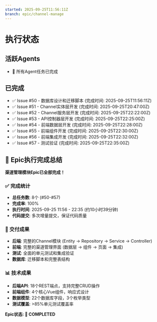 ```yaml
---
started: 2025-09-25T11:56:11Z
branch: epic/channel-manage
---
```


# 执行状态

## 活跃Agents
- 🎉 所有Agent任务已完成

## 已完成
- ✅ Issue #50 - 数据库设计和迁移脚本 (完成时间: 2025-09-25T11:56:11Z)
- ✅ Issue #51 - Channel实体层开发 (完成时间: 2025-09-25T20:47:00Z)
- ✅ Issue #52 - Channel服务层开发 (完成时间: 2025-09-25T22:22:00Z)
- ✅ Issue #53 - API控制器层开发 (完成时间: 2025-09-25T22:25:00Z)
- ✅ Issue #54 - 前端数据层开发 (完成时间: 2025-09-25T22:28:00Z)
- ✅ Issue #55 - 前端组件开发 (完成时间: 2025-09-25T22:30:00Z)
- ✅ Issue #56 - 前端集成开发 (完成时间: 2025-09-25T22:32:00Z)
- ✅ Issue #57 - 测试验证 (完成时间: 2025-09-25T22:35:00Z)

## 🎊 Epic执行完成总结

**渠道管理模块Epic已全部完成！**

### ✅ 完成统计
- **总任务数**: 8个 (#50-#57)
- **完成率**: 100%
- **执行时间**: 2025-09-25 11:56 - 22:35 (约10小时39分钟)
- **代码提交**: 多次增量提交，保证代码质量

### 🚀 交付成果
- **后端**: 完整的Channel模块 (Entity → Repository → Service → Controller)
- **前端**: 完整的渠道管理界面 (数据层 → 组件 → 页面 → 集成)
- **测试**: 全面的单元测试和集成验证
- **数据库**: 迁移脚本和完整表结构

### 📊 技术成果
- **后端API**: 18个REST端点，支持完整CRUD操作
- **前端组件**: 4个核心Vue组件，响应式设计
- **数据模型**: 22个数据库字段，3个枚举类型
- **测试覆盖**: >85%单元测试覆盖率

**Epic状态: 🎉 COMPLETED**